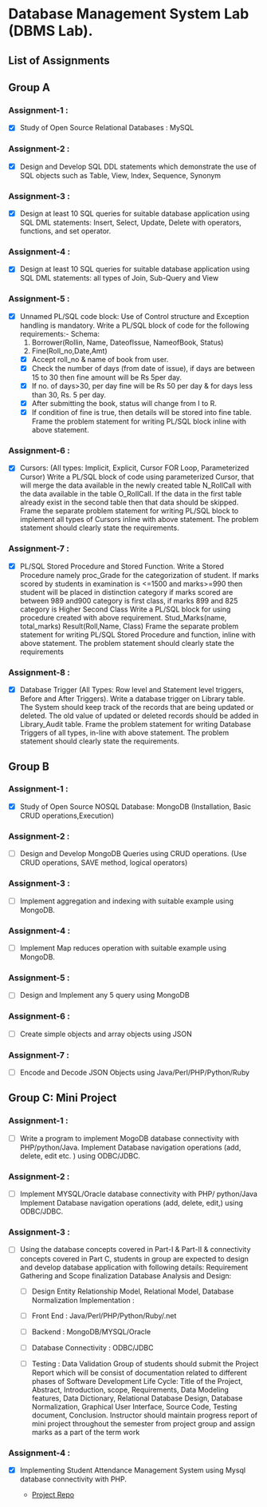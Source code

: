 # Database Management System Lab (DBMS Lab).

## List of Assignments

## Group A

### Assignment-1 :
- [x] Study of Open Source Relational Databases : MySQL

### Assignment-2 :
- [x] Design and Develop SQL DDL statements which demonstrate the use of SQL objects such as Table, View, Index, Sequence, Synonym

### Assignment-3 :
- [x] Design at least 10 SQL queries for suitable database application using SQL DML statements: Insert, Select, Update, Delete with operators, functions, and set operator.

### Assignment-4 :
- [x]  Design at least 10 SQL queries for suitable database application using SQL DML statements: all types of Join, Sub-Query and View

### Assignment-5 :
- [x] Unnamed PL/SQL code block: Use of Control structure and Exception handling is mandatory. Write a PL/SQL block of code for the following requirements:-
    Schema:
    1. Borrower(Rollin, Name, DateofIssue, NameofBook, Status)
    2. Fine(Roll_no,Date,Amt)
    - [x] Accept roll_no & name of book from user.
    - [x] Check the number of days (from date of issue), if days are between 15 to 30 then fine
    amount will be Rs 5per day.
    - [x] If no. of days>30, per day fine will be Rs 50 per day & for days less than 30, Rs. 5 per
    day.
    - [x] After submitting the book, status will change from I to R.
    - [x] If condition of fine is true, then details will be stored into fine table.
    Frame the problem statement for writing PL/SQL block inline with above statement.   

### Assignment-6 :
- [x] Cursors: (All types: Implicit, Explicit, Cursor FOR Loop, Parameterized Cursor) Write a PL/SQL block of code using parameterized Cursor, that will merge the data available in the newly created table N_RollCall with the data available in the table O_RollCall. If the data in the first table already exist in the second table then that data should be skipped. Frame the separate problem statement for writing PL/SQL block to implement all types of Cursors inline with above statement. The problem statement should clearly state the requirements.

### Assignment-7 :
- [x] PL/SQL Stored Procedure and Stored Function. Write a Stored Procedure namely proc_Grade for the categorization of student. If marks scored by students in examination is <=1500 and marks>=990 then student will be placed in distinction category if marks scored are between 989 and900 category is first class, if marks 899 and 825 category is Higher Second Class Write a PL/SQL block for using procedure created with above requirement. Stud_Marks(name, total_marks) Result(Roll,Name, Class) Frame the separate problem statement for writing PL/SQL Stored Procedure and function, inline with above statement. The problem statement should clearly state the requirements

### Assignment-8 :
- [x] Database Trigger (All Types: Row level and Statement level triggers, Before and After Triggers). Write a database trigger on Library table. The System should keep track of the records that are being updated or deleted. The old value of updated or deleted records should be added in Library_Audit table. Frame the problem statement for writing Database Triggers of all types, in-line with above statement. The problem statement should clearly state the requirements.

## Group B

### Assignment-1 :
- [x]  Study of Open Source NOSQL Database: MongoDB (Installation, Basic CRUD operations,Execution)

### Assignment-2 :
- [ ] Design and Develop MongoDB Queries using CRUD operations. (Use CRUD operations, SAVE method, logical operators)

### Assignment-3 :
- [ ]  Implement aggregation and indexing with suitable example using MongoDB.

### Assignment-4 :
- [ ] Implement Map reduces operation with suitable example using MongoDB.

### Assignment-5 :
- [ ] Design and Implement any 5 query using MongoDB

### Assignment-6 :
- [ ] Create simple objects and array objects using JSON

### Assignment-7 :
- [ ] Encode and Decode JSON Objects using Java/Perl/PHP/Python/Ruby

## Group C: Mini Project

### Assignment-1 :
- [ ]  Write a program to implement MogoDB database connectivity with PHP/python/Java. Implement Database navigation operations (add, delete, edit etc. ) using ODBC/JDBC.

### Assignment-2 :
- [ ] Implement MYSQL/Oracle database connectivity with PHP/ python/Java Implement Database navigation operations (add, delete, edit,) using ODBC/JDBC.

### Assignment-3 :
- [ ] Using the database concepts covered in Part-I & Part-II & connectivity concepts covered in Part C, students in group are expected to design and develop database application with following details:
  Requirement Gathering and Scope finalization
    Database Analysis and Design:
   
   - [ ]  Design Entity Relationship Model, Relational Model, Database Normalization
    Implementation :
   
   - [ ]   Front End : Java/Perl/PHP/Python/Ruby/.net
   
   - [ ]   Backend : MongoDB/MYSQL/Oracle
   
   - [ ]   Database Connectivity : ODBC/JDBC
    
   - [ ]   Testing : Data Validation
         Group of students should submit the Project Report which will be consist of documentation related to different phases of Software Development Life Cycle: Title of the Project, Abstract, Introduction, scope, Requirements, Data Modeling features, Data Dictionary, Relational Database Design, Database Normalization, Graphical User Interface, Source Code, Testing document, Conclusion. Instructor should maintain progress report of mini project throughout the semester from project group and assign marks as a part of the term work

### Assignment-4 :
- [x] Implementing Student Attendance Management System using Mysql database connectivity with PHP.

  * [Project Repo](https://github.com/mohitkhedkar/Student-Attendance-Management-System)